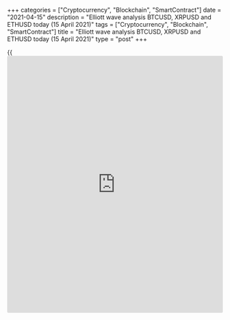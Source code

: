 +++
categories = ["Cryptocurrency", "Blockchain", "SmartContract"]
date = "2021-04-15"
description = "Elliott wave analysis BTCUSD, XRPUSD and ETHUSD today (15 April 2021)"
tags = ["Cryptocurrency", "Blockchain", "SmartContract"]
title = "Elliott wave analysis BTCUSD, XRPUSD and ETHUSD today (15 April 2021)"
type = "post"
+++

{{<iframe id="large-banner" src="https://www.bounty.group/#slide=25.0" width="100%" height="600" scrolling="no" style="border: 0px solid rgb(216, 221, 230); border-radius: 3px;">}}

2021-04-15

2021-04-15

Short-term forecast for BTCUSD, XRPUSD and ETHUSD 15.04.2021Roman Onegin

I welcome my readers!

I have prepared a short-term cryptocurrency forecast based on Elliott
wave analysis of Bitcoin, Ripple, and Ethereum. I offer entry signals to
trade each cryptocurrency.

Bitcoin and Ripple should soon be developing final impulse waves in the
downward zigzags.

The article covers the following subjects:

## Elliott wave Bitcoin analysis

At the most recent chart section of the BTCUSD pair, there is forming
the middle part of the ending diagonal. There has recently completed the
upward zigzag-shaped wave [3]. There must be forming the corrective wave
[4] as a zigzag (A)-(B)-(C). Impulse (A) and correction (B), opposite
the impulse, must have finished. Therefore, the price should be
declining in the impulse wave (C) to a level of 57350.00. One could
enter short trades in the current situation.

### Trading plan for [BTCUSD][1] today:

Sell 63403.00, TP 57350.00

* * *

## Elliott wave Ripple analysis

The XRPUSD is forming the bullish impulse wave composed of the sub-waves
(1)-(2)-(3)-(4)-(5). The strong price rise in the impulse wave (3) must
have completed. There is now forming the bearish correction (4). This
correction could be a regular zigzag A-B-C. The sub-waves A and B look
complete. The price should be soon declining in the C impulse, which
should complete at a level of around 1.412. At this level, correction
(4) will be 38.2% of wave (3). One could enter short trades in the
current situation.

### Trading plan for [XRPUSD][2] today:

Sell 1.769, TP 1.412

* * *

## Elliott wave Ethereum analysis

In early April, there finished the five-wave impulse 3, followed by the
bearish correction 4 completed as a zigzag [A]-[B]-[C]. The market could
have completed the upward impulse wave 5, thus finishing the entire
large bullish impulse C. Therefore, there should be unfolding the
beginning of the new bearish trend over the next few days. One could
enter sell trades with a target at 2096.00, which is the low marked by
the corrective sub-wave [4].

### Trading plan for [ETHUSD][3] **** today:

Sell 2470.73, TP 2096.00

* * *

P.S. Did you like my article? Share it in social networks: it will be
the best “thank you" :)

Ask me questions and comment below. I’ll be glad to answer your
questions and give necessary explanations.

 **Useful links:**

  * I recommend trying to trade with a reliable broker [here][4]. The system allows you to trade by yourself or copy successful traders from all across the globe.
  * Use my promo-code BLOG for getting deposit bonus 50% on LiteForex platform. Just enter this code in the appropriate field while [depositing][5] your trading account.
  * Telegram chat for traders: <t.me/liteforexengchat>. We are sharing the signals and trading experience
  * Telegram channel with high-quality analytics, Forex reviews, training articles, and other useful things for traders <t.me/liteforex>



## Price chart of BTCUSD in real time mode

The content of this article reflects the author’s opinion and does not
necessarily reflect the official position of LiteForex. The material
published on this page is provided for informational purposes only and
should not be considered as the provision of investment advice for the
purposes of Directive 2004/39/EC.

Rate this article:

{{value}}

( {{count}} {{title}} )

   1. my.liteforex.com/trading/chart?symbol=BTCUSD
   2. my.liteforex.com/trading/chart?symbol=XRPUSD
   3. my.liteforex.com/trading/chart?symbol=ETHUSD
   4. my.liteforex.com/?category=analysts-opinions&slug=short-term-forecast-for-[BTC](https://www.playgroundfx.com/blog/who-is-the-creator-of-bitcoin/)usd-xrpusd-and-ethusd-14042021&openPopup=%2Fregistration%2Fpopup&utm_source=blog&utm_medium=article&utm_campaign=bonus
   5. my.liteforex.com/deposit/?category=analysts-opinions&slug=short-term-forecast-for-[BTC](https://www.playgroundfx.com/blog/who-is-the-creator-of-bitcoin/)usd-xrpusd-and-ethusd-14042021&promo_code=BLOG&utm_source=blog&utm_medium=article&utm_campaign=bonus